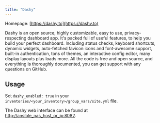 ```yaml
---
title: "Dashy"
---
```


Homepage: [https://dashy.to](https://dashy.to)

Dashy is an open source, highly customizable, easy to use, privacy-respecting dashboard app.
It's packed full of useful features, to help you build your perfect dashboard. Including status checks, keyboard shortcuts, dynamic widgets, auto-fetched favicon icons and font-awesome support, built-in authentication, tons of themes, an interactive config editor, many display layouts plus loads more.
All the code is free and open source, and everything is thoroughly documented, you can get support with any questions on GitHub.

## Usage

Set `dashy_enabled: true` in your `inventories/<your_inventory>/group_vars/site.yml` file.

The Dashy web interface can be found at [http://ansible_nas_host_or_ip:8082](http://ansible_nas_host_or_ip:8082).
